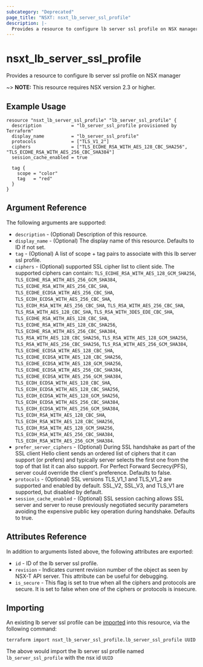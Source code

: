 ```yaml
---
subcategory: "Deprecated"
page_title: "NSXT: nsxt_lb_server_ssl_profile"
description: |-
  Provides a resource to configure lb server ssl profile on NSX manager
---
```


# nsxt_lb_server_ssl_profile

Provides a resource to configure lb server ssl profile on NSX manager

~> **NOTE:** This resource requires NSX version 2.3 or higher.

## Example Usage

```hcl
resource "nsxt_lb_server_ssl_profile" "lb_server_ssl_profile" {
  description           = "lb_server_ssl_profile provisioned by Terraform"
  display_name          = "lb_server_ssl_profile"
  protocols             = ["TLS_V1_2"]
  ciphers               = ["TLS_ECDHE_RSA_WITH_AES_128_CBC_SHA256", "TLS_ECDHE_RSA_WITH_AES_256_CBC_SHA384"]
  session_cache_enabled = true

  tag {
    scope = "color"
    tag   = "red"
  }
}
```

## Argument Reference

The following arguments are supported:

* `description` - (Optional) Description of this resource.
* `display_name` - (Optional) The display name of this resource. Defaults to ID if not set.
* `tag` - (Optional) A list of scope + tag pairs to associate with this lb server ssl profile.
* `ciphers` - (Optional) supported SSL cipher list to client side. The supported ciphers can contain:
  `TLS_ECDHE_RSA_WITH_AES_128_GCM_SHA256`,
  `TLS_ECDHE_RSA_WITH_AES_256_GCM_SHA384`,
  `TLS_ECDHE_RSA_WITH_AES_256_CBC_SHA`,
  `TLS_ECDHE_ECDSA_WITH_AES_256_CBC_SHA`,
  `TLS_ECDH_ECDSA_WITH_AES_256_CBC_SHA`,
  `TLS_ECDH_RSA_WITH_AES_256_CBC_SHA`,
  `TLS_RSA_WITH_AES_256_CBC_SHA`,
  `TLS_RSA_WITH_AES_128_CBC_SHA`,
  `TLS_RSA_WITH_3DES_EDE_CBC_SHA`,
  `TLS_ECDHE_RSA_WITH_AES_128_CBC_SHA`,
  `TLS_ECDHE_RSA_WITH_AES_128_CBC_SHA256`,
  `TLS_ECDHE_RSA_WITH_AES_256_CBC_SHA384`,
  `TLS_RSA_WITH_AES_128_CBC_SHA256`,
  `TLS_RSA_WITH_AES_128_GCM_SHA256`,
  `TLS_RSA_WITH_AES_256_CBC_SHA256`,
  `TLS_RSA_WITH_AES_256_GCM_SHA384`,
  `TLS_ECDHE_ECDSA_WITH_AES_128_CBC_SHA`,
  `TLS_ECDHE_ECDSA_WITH_AES_128_CBC_SHA256`,
  `TLS_ECDHE_ECDSA_WITH_AES_128_GCM_SHA256`,
  `TLS_ECDHE_ECDSA_WITH_AES_256_CBC_SHA384`,
  `TLS_ECDHE_ECDSA_WITH_AES_256_GCM_SHA384`,
  `TLS_ECDH_ECDSA_WITH_AES_128_CBC_SHA`,
  `TLS_ECDH_ECDSA_WITH_AES_128_CBC_SHA256`,
  `TLS_ECDH_ECDSA_WITH_AES_128_GCM_SHA256`,
  `TLS_ECDH_ECDSA_WITH_AES_256_CBC_SHA384`,
  `TLS_ECDH_ECDSA_WITH_AES_256_GCM_SHA384`,
  `TLS_ECDH_RSA_WITH_AES_128_CBC_SHA`,
  `TLS_ECDH_RSA_WITH_AES_128_CBC_SHA256`,
  `TLS_ECDH_RSA_WITH_AES_128_GCM_SHA256`,
  `TLS_ECDH_RSA_WITH_AES_256_CBC_SHA384`,
  `TLS_ECDH_RSA_WITH_AES_256_GCM_SHA384`.
* `prefer_server_ciphers` - (Optional) During SSL handshake as part of the SSL client Hello client sends an ordered list of ciphers that it can support (or prefers) and typically server selects the first one from the top of that list it can also support. For Perfect Forward Secrecy(PFS), server could override the client's preference. Defaults to false.
* `protocols` - (Optional) SSL versions TLS_V1_1 and TLS_V1_2 are supported and enabled by default. SSL_V2, SSL_V3, and TLS_V1 are supported, but disabled by default.
* `session_cache_enabled` - (Optional) SSL session caching allows SSL server and server to reuse previously negotiated security parameters avoiding the expensive public key operation during handshake. Defaults to true.

## Attributes Reference

In addition to arguments listed above, the following attributes are exported:

* `id` - ID of the lb server ssl profile.
* `revision` - Indicates current revision number of the object as seen by NSX-T API server. This attribute can be useful for debugging.
* `is_secure` - This flag is set to true when all the ciphers and protocols are secure. It is set to false when one of the ciphers or protocols is insecure.

## Importing

An existing lb server ssl profile can be [imported][docs-import] into this resource, via the following command:

[docs-import]: https://developer.hashicorp.com/terraform/cli/import

```shell
terraform import nsxt_lb_server_ssl_profile.lb_server_ssl_profile UUID
```

The above would import the lb server ssl profile named `lb_server_ssl_profile` with the nsx id `UUID`
